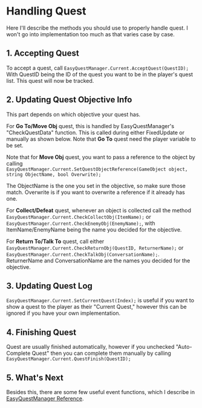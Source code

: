 # Handling Quest
Here I'll describe the methods you should use to properly handle quest. I won't go into implementation too much as that varies case
by case.

## 1. Accepting Quest
To accept a quest, call `EasyQuestManager.Current.AcceptQuest(QuestID);`    
With QuestID being the ID of the quest you want to be in the player's quest list. This quest will now be tracked.

## 2. Updating Quest Objective Info
This part depends on which objective your quest has. 

For **Go To/Move Obj** quest, this is handled by EasyQuestManager's "CheckQuestData" function. This is called during either FixedUpdate
or manually as shown below. Note that **Go To** quest need the player variable to be set.
![]()

Note that for **Move Obj** quest, you want to pass a reference to the object by calling       
`EasyQuestManager.Current.SetQuestObjectReference(GameObject object, string ObjectName, bool Overwrite);`  

The ObjectName is the one you set in the objective, so make sure those match. Overwrite is if you want to overwrite a reference
if it already has one.

For **Collect/Defeat** quest, whenever an object is collected call the method `EasyQuestManager.Current.CheckCollectObj(ItemName);`
or `EasyQuestManager.Current.CheckEnemyObj(EnemyName);`, with ItemName/EnemyName being the name you decided for the objective.

For **Return To/Talk To** quest, call either `EasyQuestManager.Current.CheckReturnObj(QuestID, ReturnerName);` or `EasyQuestManager.Current.CheckTalkObj(ConversationName);`.      
ReturnerName and ConversationName are the names you decided for the objective.

## 3. Updating Quest Log
`EasyQuestManager.Current.SetCurrentQuest(Index);` is useful if you want to show a quest to the player as their "Current Quest," however this can be ignored if you have your own implementation.

## 4. Finishing Quest
Quest are usually finished automatically, however if you unchecked "Auto-Complete Quest" then you can complete them manually by calling `EasyQuestManager.Current.QuestFinish(QuestID);`

## 5. What's Next
Besides this, there are some few useful event functions, which I describe in [EasyQuestManager Reference](EasyQuestManagerReference.md).
